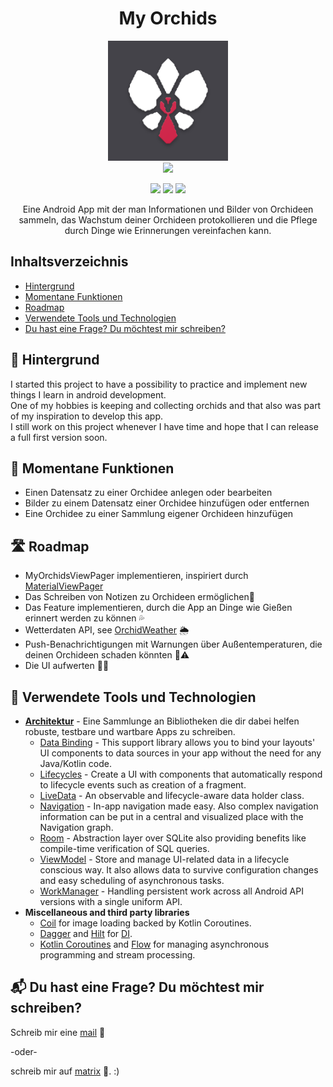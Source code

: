<h1 align="center">My Orchids</h1>
<p align="center">
    <img alt="MyOrchids" src="myorchids_logo.jpg"/>
    <br>
    <!-- This and other base64 flags are available at https://www.phoca.cz/cssflags/ -->
    <a href="https://github.com/PatrickTheDev/MyOrchids/blob/main/.github/README_de.md">
        <img height="20px" src="https://img.shields.io/badge/DE-flag.svg?color=555555&style=flat&logo=data:image/svg+xml;base64,PHN2ZyB3aWR0aD0iMTAwMCIgeG1sbnM9Imh0dHA6Ly93d3cudzMub3JnLzIwMDAvc3ZnIiBoZWlnaHQ9IjYwMCIgdmlld0JveD0iMCAwIDUgMyI+DQo8cGF0aCBkPSJtMCwwaDV2M2gtNXoiLz4NCjxwYXRoIGZpbGw9IiNkMDAiIGQ9Im0wLDFoNXYyaC01eiIvPg0KPHBhdGggZmlsbD0iI2ZmY2UwMCIgZD0ibTAsMmg1djFoLTV6Ii8+DQo8L3N2Zz4NCg==">
    </a>
</p>

<p align="center">
    <!-- This and other shields are available at https://shields.io/ -->
    <img src="https://img.shields.io/badge/OS-Android-green?style=flat&logo=android"/>
    <img src="https://img.shields.io/badge/API-21%2B-brightgreen.svg?style=flat"/>
    <a href="https://matrix.to/#/@patrickthedev:matrix.org">
        <img src="https://img.shields.io/badge/Chat%20on-matrix-03b381">
    </a>
</p>

<p align="center">
Eine Android App mit der man Informationen und Bilder von Orchideen sammeln,
das Wachstum deiner Orchideen protokollieren und die Pflege durch Dinge wie
Erinnerungen vereinfachen kann.
</p>

## Inhaltsverzeichnis
<!--ts-->
* [Hintergrund](#-hintergrund)
* [Momentane Funktionen](#-momentane-funktionen)
* [Roadmap](#-roadmap)
* [Verwendete Tools und Technologien](#-verwendete-tools-und-technologien)
* [Du hast eine Frage? Du möchtest mir schreiben?](#-du-hast-eine-frage-du-mchtest-mir-schreiben)
<!--te-->

## 📜 Hintergrund
<p>
I started this project to have a possibility to practice and implement new things I learn in android development. <br>
One of my hobbies is keeping and collecting orchids and that also was part of my inspiration to develop this app. <br>
I still work on this project whenever I have time and hope that I can release a full first version soon.
</p>

## 🎯 Momentane Funktionen
- Einen Datensatz zu einer Orchidee anlegen oder bearbeiten
- Bilder zu einem Datensatz einer Orchidee hinzufügen oder entfernen
- Eine Orchidee zu einer Sammlung eigener Orchideen hinzufügen

## 🛣 Roadmap
- MyOrchidsViewPager implementieren, inspiriert durch [MaterialViewPager](https://github.com/florent37/MaterialViewPager)
- Das Schreiben von Notizen zu Orchideen ermöglichen📝
- Das Feature implementieren, durch die App an Dinge wie Gießen erinnert werden zu können 💦
- Wetterdaten API, see [OrchidWeather](https://github.com/PatrickTheDev/OrchidWeather) 🌦
- Push-Benachrichtigungen mit Warnungen über Außentemperaturen, die deinen Orchideen schaden könnten 🥶⚠️
- Die UI aufwerten 💅✨

## 🧰 Verwendete Tools und Technologien
- [**Architektur**][0] - Eine Sammlunge an Bibliotheken die dir dabei helfen robuste, testbare und wartbare Apps zu schreiben.
    - [Data Binding][1] - This support library allows you to bind your layouts' UI components to data sources in your app without the need for any Java/Kotlin code.
    - [Lifecycles][2] - Create a UI with components that automatically respond to lifecycle events such as creation of a fragment.
    - [LiveData][3] - An observable and lifecycle-aware data holder class.
    - [Navigation][4] - In-app navigation made easy. Also complex navigation information can be put in a central and visualized place with the Navigation graph.
    - [Room][5] - Abstraction layer over SQLite also providing benefits like compile-time verification of SQL queries.
    - [ViewModel][6] - Store and manage UI-related data in a lifecycle conscious way. It also allows data to survive configuration changes and easy scheduling of asynchronous tasks.
    - [WorkManager][7] - Handling persistent work across all Android API versions with a single uniform API.
- **Miscellaneous and third party libraries**
    - [Coil][8] for image loading backed by Kotlin Coroutines.
    - [Dagger][9] and [Hilt][10] for [DI][11].
    - [Kotlin Coroutines][12] and [Flow][13] for managing asynchronous programming and stream processing.

<!--
## ℹ️ Getting help
Check the [user manual]() or the wiki for usage instructions. 
See the [help page]() for how to submit a bug report.
-->

## 📬 Du hast eine Frage? Du möchtest mir schreiben?
<p>Schreib mir eine <a href="mailto:patrickpaul@posteo.de">mail</a> 📧</p>
<p>-oder-</p>
<p>schreib mir auf <a href="https://matrix.to/#/@patrickthedev:matrix.org">matrix</a> 💬. :)</p>


[0]: https://developer.android.com/topic/architecture
[1]: https://developer.android.com/topic/libraries/data-binding/
[2]: https://developer.android.com/topic/libraries/architecture/lifecycle
[3]: https://developer.android.com/topic/libraries/architecture/livedata
[4]: https://developer.android.com/guide/navigation
[5]: https://developer.android.com/training/data-storage/room
[6]: https://developer.android.com/topic/libraries/architecture/viewmodel
[7]: https://developer.android.com/topic/libraries/architecture/workmanager
[8]: https://github.com/coil-kt/coil
[9]: https://dagger.dev/dev-guide/
[10]: https://dagger.dev/hilt/
[11]: https://developer.android.com/training/dependency-injection
[12]: https://kotlinlang.org/docs/coroutines-overview.html
[13]: https://kotlinlang.org/docs/flow.html

